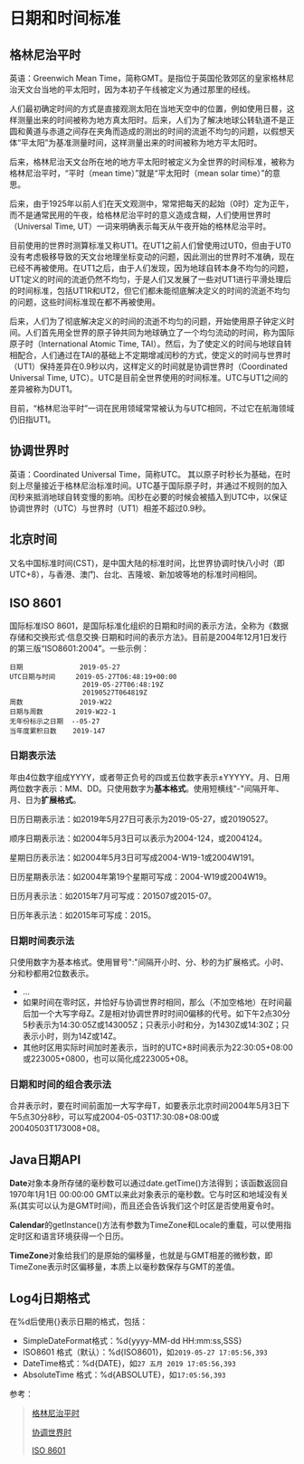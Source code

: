 # 日期和时间标准

## 格林尼治平时

英语：Greenwich Mean Time，简称GMT。是指位于英国伦敦郊区的皇家格林尼治天文台当地的平太阳时，因为本初子午线被定义为通过那里的经线。

人们最初确定时间的方式是直接观测太阳在当地天空中的位置，例如使用日晷，这样测量出来的时间被称为地方真太阳时。后来，人们为了解决地球公转轨道不是正圆和黄道与赤道之间存在夹角而造成的测出的时间的流逝不均匀的问题，以假想天体“平太阳”为基准测量时间，这样测量出来的时间被称为地方平太阳时。

后来，格林尼治天文台所在地的地方平太阳时被定义为全世界的时间标准，被称为格林尼治平时，“平时（mean time）”就是“平太阳时（mean solar time）”的意思。

后来，由于1925年以前人们在天文观测中，常常把每天的起始（0时）定为正午，而不是通常民用的午夜，给格林尼治平时的意义造成含糊，人们使用世界时（Universal Time, UT）一词来明确表示每天从午夜开始的格林尼治平时。

目前使用的世界时测算标准又称UT1。在UT1之前人们曾使用过UT0，但由于UT0没有考虑极移导致的天文台地理坐标变动的问题，因此测出的世界时不准确，现在已经不再被使用。在UT1之后，由于人们发现，因为地球自转本身不均匀的问题，UT1定义的时间的流逝仍然不均匀，于是人们又发展了一些对UT1进行平滑处理后的时间标准，包括UT1R和UT2，但它们都未能彻底解决定义的时间的流逝不均匀的问题，这些时间标准现在都不再被使用。

后来，人们为了彻底解决定义的时间的流逝不均匀的问题，开始使用原子钟定义时间。人们首先用全世界的原子钟共同为地球确立了一个均匀流动的时间，称为国际原子时（International Atomic Time, TAI）。然后，为了使定义的时间与地球自转相配合，人们通过在TAI的基础上不定期增减闰秒的方式，使定义的时间与世界时（UT1）保持差异在0.9秒以内，这样定义的时间就是协调世界时（Coordinated Universal Time, UTC）。UTC是目前全世界使用的时间标准。UTC与UT1之间的差异被称为DUT1。

目前，“格林尼治平时”一词在民用领域常常被认为与UTC相同，不过它在航海领域仍旧指UT1。

## 协调世界时

英语：Coordinated Universal Time，简称UTC。 其以原子时秒长为基础，在时刻上尽量接近于格林尼治标准时间。UTC基于国际原子时，并通过不规则的加入闰秒来抵消地球自转变慢的影响。闰秒在必要的时候会被插入到UTC中，以保证协调世界时（UTC）与世界时（UT1）相差不超过0.9秒。

## 北京时间

又名中国标准时间(CST)，是中国大陆的标准时间，比世界协调时快八小时（即UTC+8），与香港、澳门、台北、吉隆坡、新加坡等地的标准时间相同。

## ISO 8601

国际标准ISO 8601，是国际标准化组织的日期和时间的表示方法，全称为《数据存储和交换形式·信息交换·日期和时间的表示方法》。目前是2004年12月1日发行的第三版“ISO8601:2004”。一些示例：

```
日期              2019-05-27
UTC日期与时间     2019-05-27T06:48:19+00:00
                  2019-05-27T06:48:19Z
                  20190527T064819Z
周数              2019-W22
日期与周数        2019-W22-1
无年份标示之日期  --05-27
当年度累积日数    2019-147
```

### 日期表示法

年由4位数字组成YYYY，或者带正负号的四或五位数字表示±YYYYY。月、日用两位数字表示：MM、DD。只使用数字为**基本格式**。使用短横线"-"间隔开年、月、日为**扩展格式**。

日历日期表示法：如2019年5月27日可表示为2019-05-27，或20190527。

顺序日期表示法：如2004年5月3日可以表示为2004-124，或2004124。

星期日历表示法：如2004年5月3日可写成2004-W19-1或2004W191。

日历星期表示法：如2004年第19个星期可写成：2004-W19或2004W19。

日历月表示法：如2015年7月可写成：201507或2015-07。

日历年表示法：如2015年可写成：2015。

### 日期时间表示法

只使用数字为基本格式。使用冒号":"间隔开小时、分、秒的为扩展格式。小时、分和秒都用2位数表示。

- ...
- 如果时间在零时区，并恰好与协调世界时相同，那么（不加空格地）在时间最后加一个大写字母Z。Z是相对协调世界时时间0偏移的代号。如下午2点30分5秒表示为14:30:05Z或143005Z；只表示小时和分，为1430Z或14:30Z；只表示小时，则为14Z或14Z。
- 其他时区用实际时间加时差表示，当时的UTC+8时间表示为22:30:05+08:00或223005+0800，也可以简化成223005+08。

### 日期和时间的组合表示法

合并表示时，要在时间前面加一大写字母T，如要表示北京时间2004年5月3日下午5点30分8秒，可以写成2004-05-03T17:30:08+08:00或20040503T173008+08。

## Java日期API

**Date**对象本身所存储的毫秒数可以通过date.getTime()方法得到；该函数返回自1970年1月1日 00:00:00 GMT以来此对象表示的毫秒数。它与时区和地域没有关系(其实可以认为是GMT时间)，而且还会告诉我们这个时区是否使用夏令时。

**Calendar**的getInstance()方法有参数为TimeZone和Locale的重载，可以使用指定时区和语言环境获得一个日历。

**TimeZone**对象给我们的是原始的偏移量，也就是与GMT相差的微秒数，即TimeZone表示时区偏移量，本质上以毫秒数保存与GMT的差值。

## Log4j日期格式

在%d后使用{}表示日期的格式，包括：

- SimpleDateFormat格式：%d{yyyy-MM-dd HH:mm:ss,SSS}
- ISO8601 格式（默认）：%d{ISO8601}，如`2019-05-27 17:05:56,393`
- DateTime格式：%d{DATE}，如`27 五月 2019 17:05:56,393`
- AbsoluteTime 格式：%d{ABSOLUTE}，如`17:05:56,393`

参考：

> [格林尼治平时](https://zh.wikipedia.org/wiki/%E6%A0%BC%E6%9E%97%E5%B0%BC%E6%B2%BB%E6%A8%99%E6%BA%96%E6%99%82%E9%96%93)
>
> [协调世界时](https://zh.wikipedia.org/wiki/%E5%8D%8F%E8%B0%83%E4%B8%96%E7%95%8C%E6%97%B6)
>
> [ISO 8601](https://zh.wikipedia.org/zh-sg/ISO_8601)
